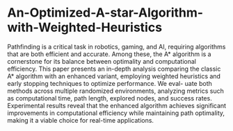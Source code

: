 # An-Optimized-A-star-Algorithm-with-Weighted-Heuristics
Pathfinding is a critical task in robotics, gaming,
and AI, requiring algorithms that are both efficient and accurate.
Among these, the A* algorithm is a cornerstone for its balance
between optimality and computational efficiency. This paper
presents an in-depth analysis comparing the classic A* algorithm
with an enhanced variant, employing weighted heuristics and
early stopping techniques to optimize performance. We eval-
uate both methods across multiple randomized environments,
analyzing metrics such as computational time, path length,
explored nodes, and success rates. Experimental results reveal
that the enhanced algorithm achieves significant improvements
in computational efficiency while maintaining path optimality,
making it a viable choice for real-time applications.
